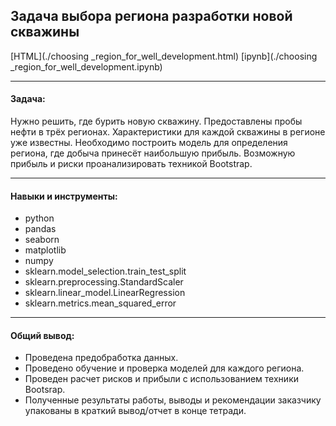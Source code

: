 ## Задача выбора региона разработки новой скважины <br/>

[HTML](./choosing _region_for_well_development.html)
[ipynb](./choosing _region_for_well_development.ipynb)

***
#### Задача:

Нужно решить, где бурить новую скважину. Предоставлены пробы нефти в трёх регионах. Характеристики для каждой скважины в регионе уже известны. Необходимо построить модель для определения региона, где добыча принесёт наибольшую прибыль. Возможную прибыль и риски проанализировать техникой Bootstrap.

***
#### Навыки и инструменты:

* python
* pandas
* seaborn
* matplotlib
* numpy
* sklearn.model_selection.train_test_split
* sklearn.preprocessing.StandardScaler
* sklearn.linear_model.LinearRegression
* sklearn.metrics.mean_squared_error

***
#### Общий вывод:
* Проведена предобработка данных.
* Проведено обучение и проверка моделей для каждого региона.
* Проведен расчет рисков и прибыли с использованием техники Bootsrap.
* Полученные результаты работы, выводы и рекомендации заказчику упакованы в краткий вывод/отчет в конце тетради.
